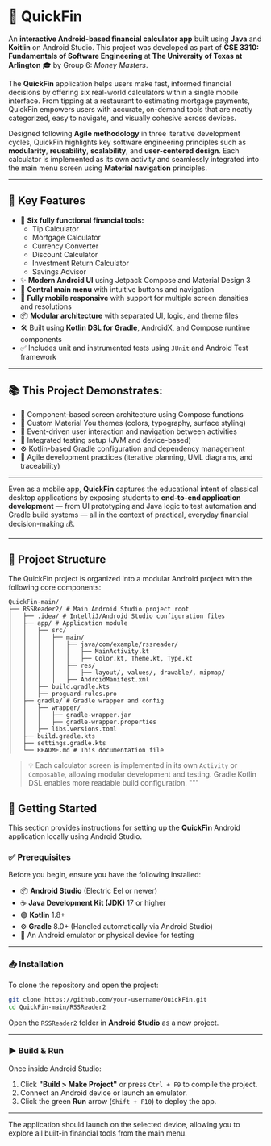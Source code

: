 # 💸 QuickFin


An **interactive Android-based financial calculator app** built using **Java** and **Koitlin** on Android Studio. This project was developed as part of **CSE 3310: Fundamentals of Software Engineering** at **The University of Texas at Arlington** 🎓 by Group 6: *Money Masters*.

The **QuickFin** application helps users make fast, informed financial decisions by offering six real-world calculators within a single mobile interface. From tipping at a restaurant to estimating mortgage payments, QuickFin empowers users with accurate, on-demand tools that are neatly categorized, easy to navigate, and visually cohesive across devices.

Designed following **Agile methodology** in three iterative development cycles, QuickFin highlights key software engineering principles such as **modularity**, **reusability**, **scalability**, and **user-centered design**. Each calculator is implemented as its own activity and seamlessly integrated into the main menu screen using **Material navigation** principles.

---

## 🔧 Key Features

- 🧮 **Six fully functional financial tools:**
  - Tip Calculator
  - Mortgage Calculator
  - Currency Converter
  - Discount Calculator
  - Investment Return Calculator
  - Savings Advisor
- ✨ **Modern Android UI** using Jetpack Compose and Material Design 3
- 🧭 **Central main menu** with intuitive buttons and navigation
- 📱 **Fully mobile responsive** with support for multiple screen densities and resolutions
- 📦 **Modular architecture** with separated UI, logic, and theme files
- 🛠️ Built using **Kotlin DSL for Gradle**, AndroidX, and Compose runtime components
- ✅ Includes unit and instrumented tests using `JUnit` and Android Test framework

---

## 📚 This Project Demonstrates:

- 🧱 Component-based screen architecture using Compose functions
- 🎨 Custom Material You themes (colors, typography, surface styling)
- 📲 Event-driven user interaction and navigation between activities
- 🧪 Integrated testing setup (JVM and device-based)
- ⚙️ Kotlin-based Gradle configuration and dependency management
- 🔁 Agile development practices (iterative planning, UML diagrams, and traceability)

---

Even as a mobile app, **QuickFin** captures the educational intent of classical desktop applications by exposing students to **end-to-end application development** — from UI prototyping and Java logic to test automation and Gradle build systems — all in the context of practical, everyday financial decision-making 💰.

---


## 📂 Project Structure

The QuickFin project is organized into a modular Android project with the following core components:

```
QuickFin-main/
├── RSSReader2/ # Main Android Studio project root
│   ├── .idea/ # IntelliJ/Android Studio configuration files
│   ├── app/ # Application module
│   │   ├── src/
│   │   │   ├── main/
│   │   │   │   ├── java/com/example/rssreader/
│   │   │   │   │   ├── MainActivity.kt
│   │   │   │   │   ├── Color.kt, Theme.kt, Type.kt
│   │   │   │   ├── res/
│   │   │   │   │   ├── layout/, values/, drawable/, mipmap/
│   │   │   │   ├── AndroidManifest.xml
│   │   ├── build.gradle.kts
│   │   ├── proguard-rules.pro
│   ├── gradle/ # Gradle wrapper and config
│   │   ├── wrapper/
│   │   │   ├── gradle-wrapper.jar
│   │   │   ├── gradle-wrapper.properties
│   │   ├── libs.versions.toml
│   ├── build.gradle.kts
│   ├── settings.gradle.kts
│   └── README.md # This documentation file
```

> 💡 Each calculator screen is implemented in its own `Activity` or `Composable`, allowing modular development and testing. Gradle Kotlin DSL enables more readable build configuration.
"""
> 

## 🚀 Getting Started

This section provides instructions for setting up the **QuickFin** Android application locally using Android Studio.

### ✅ Prerequisites

Before you begin, ensure you have the following installed:

- 📦 **Android Studio** (Electric Eel or newer)
- ☕ **Java Development Kit (JDK)** 17 or higher
- 🟣 **Kotlin** 1.8+
- ⚙️ **Gradle** 8.0+ (Handled automatically via Android Studio)
- 📱 An Android emulator or physical device for testing

---

### 📥 Installation

To clone the repository and open the project:

```bash
git clone https://github.com/your-username/QuickFin.git
cd QuickFin-main/RSSReader2
```

Open the `RSSReader2` folder in **Android Studio** as a new project.

---

### ▶️ Build & Run

Once inside Android Studio:

1. Click **"Build > Make Project"** or press `Ctrl + F9` to compile the project.
2. Connect an Android device or launch an emulator.
3. Click the green **Run** arrow (`Shift + F10`) to deploy the app.

---

The application should launch on the selected device, allowing you to explore all built-in financial tools from the main menu.

